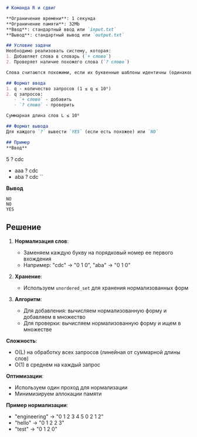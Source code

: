 ```markdown
# Команда R и сдвиг

**Ограничение времени**: 1 секунда  
**Ограничение памяти**: 32Mb  
**Ввод**: стандартный ввод или `input.txt`  
**Вывод**: стандартный вывод или `output.txt`

## Условие задачи
Необходимо реализовать систему, которая:
1. Добавляет слова в словарь (`+ слово`)
2. Проверяет наличие похожего слова (`? слово`)

Слова считаются похожими, если их буквенные шаблоны идентичны (одинаковые буквы заменяются на одинаковые, разные - на разные).

## Формат ввода
1. q - количество запросов (1 ≤ q ≤ 10⁵)
2. q запросов:
   - `+ слово` - добавить
   - `? слово` - проверить

Суммарная длина слов L ≤ 10⁶

## Формат вывода
Для каждого `?` вывести `YES` (если есть похожее) или `NO`

## Пример
**Ввод**  
```
5
? cdc
+ aaa
? cdc
+ aba
? cdc
``

**Вывод**  
```
NO
NO
YES
```

## Решение
1. **Нормализация слов**:
   - Заменяем каждую букву на порядковый номер ее первого вхождения
   - Например: "cdc" → "0 1 0", "aba" → "0 1 0"

2. **Хранение**:
   - Используем `unordered_set` для хранения нормализованных форм

3. **Алгоритм**:
   - Для добавления: вычисляем нормализованную форму и добавляем в множество
   - Для проверки: вычисляем нормализованную форму и ищем в множестве

**Сложность**:
- O(L) на обработку всех запросов (линейная от суммарной длины слов)
- O(1) в среднем на каждый запрос

**Оптимизации**:
- Используем один проход для нормализации
- Минимизируем аллокации памяти

**Пример нормализации**:
- "engineering" → "0 1 2 3 4 5 0 2 1 2"
- "hello" → "0 1 2 2 3"
- "test" → "0 1 2 0"
